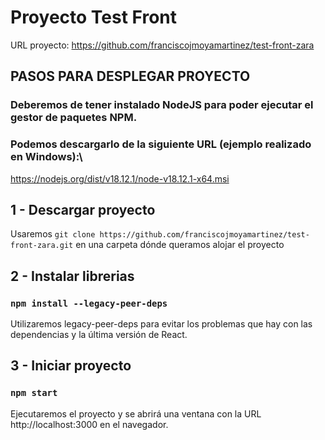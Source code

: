 # Proyecto Test Front

URL proyecto: https://github.com/franciscojmoyamartinez/test-front-zara

## PASOS PARA DESPLEGAR PROYECTO

### Deberemos de tener instalado NodeJS para poder ejecutar el gestor de paquetes NPM.
### Podemos descargarlo de la siguiente URL (ejemplo realizado en Windows):\
https://nodejs.org/dist/v18.12.1/node-v18.12.1-x64.msi

## 1 - Descargar proyecto

Usaremos `git clone https://github.com/franciscojmoyamartinez/test-front-zara.git` en una carpeta dónde queramos alojar el proyecto

## 2 - Instalar librerias
### `npm install --legacy-peer-deps`

Utilizaremos legacy-peer-deps para evitar los problemas que hay con las dependencias y la última versión de React.

## 3 - Iniciar proyecto

### `npm start`

Ejecutaremos el proyecto y se abrirá una ventana con la URL http://localhost:3000 en el navegador.

